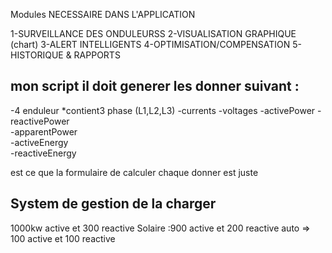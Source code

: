 Modules NECESSAIRE DANS L'APPLICATION

1-SURVEILLANCE DES ONDULEURSS
2-VISUALISATION GRAPHIQUE (chart)
3-ALERT INTELLIGENTS
4-OPTIMISATION/COMPENSATION
5-HISTORIQUE & RAPPORTS
## 

##  mon script il doit  generer les donner suivant  :
-4 enduleur
        *contient3 phase (L1,L2,L3)
-currents
-voltages
-activePower
-reactivePower            
-apparentPower             
-activeEnergy                               
-reactiveEnergy   

est ce que la formulaire de calculer chaque donner est juste 

## System de gestion de la charger 
1000kw active et 300 reactive
Solaire :900 active et 200 reactive 
auto => 100 active et 100 reactive

            